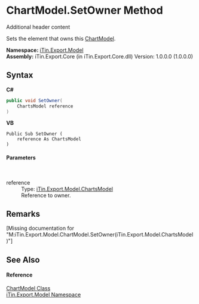 # ChartModel.SetOwner Method 
Additional header content 

Sets the element that owns this <a href="T_iTin_Export_Model_ChartModel">ChartModel</a>.

**Namespace:**&nbsp;<a href="N_iTin_Export_Model">iTin.Export.Model</a><br />**Assembly:**&nbsp;iTin.Export.Core (in iTin.Export.Core.dll) Version: 1.0.0.0 (1.0.0.0)

## Syntax

**C#**<br />
``` C#
public void SetOwner(
	ChartsModel reference
)
```

**VB**<br />
``` VB
Public Sub SetOwner ( 
	reference As ChartsModel
)
```


#### Parameters
&nbsp;<dl><dt>reference</dt><dd>Type: <a href="T_iTin_Export_Model_ChartsModel">iTin.Export.Model.ChartsModel</a><br />Reference to owner.</dd></dl>

## Remarks
\[Missing <remarks> documentation for "M:iTin.Export.Model.ChartModel.SetOwner(iTin.Export.Model.ChartsModel)"\]

## See Also


#### Reference
<a href="T_iTin_Export_Model_ChartModel">ChartModel Class</a><br /><a href="N_iTin_Export_Model">iTin.Export.Model Namespace</a><br />